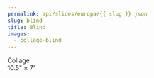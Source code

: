 ```yaml
---
permalink: api/slides/europa/{{ slug }}.json
slug: blind
title: Blind
images:
  - collage-blind
---
```

Collage  
10.5" × 7"
